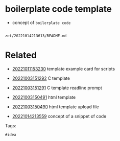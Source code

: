 # boilerplate code template

- concept of `boilerplate code`

```
```

` zet/20221014213613/README.md `

# Related

- [20221011153230](/zet/20221011153230/README.md) template example card for scripts

- [20221003151292](/zet/20221003151292/README.md) C template

- [20221003151291](/zet/20221003151291/README.md) C template readline prompt

- [20221003150491](/zet/20221003150491/README.md) html template

- [20221003150490](/zet/20221003150490/README.md) html template upload file

- [20221014213559](/zet/20221014213559/README.md) concept of a snippet of code

Tags:

    #idea
